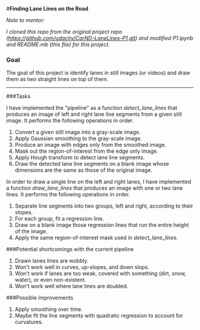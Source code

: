 #**Finding Lane Lines on the Road** 

*Note to mentor:*

*I cloned this repo from the original project repo (https://github.com/udacity/CarND-LaneLines-P1.git)
and modified P1.ipynb and README.mb (this file) for this project.*

### Goal

The goal of this project is identify lanes in still images (or videos)
and draw them as two straight lines on top of them.

---

###Tasks

I have implemented the "pipeline" as a function *detect_lane_lines* that
produces an image of left and right lane line segments from a given still image.
It performs the following operations in order.

1. Convert a given still image into a gray-scale image.
2. Apply Gaussian smoothing to the gray-scale image.
3. Produce an image with edges only from the smoothed image.
4. Mask out the region-of-interest from the edge only image.
5. Apply Hough transform to detect lane line segments.
6. Draw the detected lane line segments on a blank image whose dimensions are the same as those of the original image.

In order to draw a single line on the left and right lanes, I have implemented a function *draw_lane_lines*
that produces an image with one or two lane lines. 
It performs the following operations in order.

1. Separate line segments into two groups, left and right, according to their slopes.
2. For each group, fit a regression line.
3. Draw on a blank image those regression lines that run the entire height of the image.
4. Apply the same region-of-interest mask used in *detect_lane_lines*.

###Potential shortcomings with the current pipeline

1. Drawn lanes lines are wobbly.
2. Won't work well in curves, up-slopes, and down slops.
3. Won't work if lanes are too weak, covered with something (dirt, snow, water), or even non-existent.
4. Won't work well where lane lines are doubled.

###Possible improvements

1. Apply smoothing over time.
2. Maybe fit the line segments with quadratic regression to account for curvatures.
